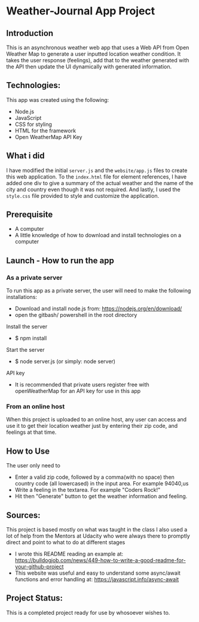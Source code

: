 # Weather-Journal App Project

## Introduction
This is an asynchronous weather web app that uses a Web API from Open Weather Map to generate a user inputted location weather condition. It takes the user response (feelings), add that to the weather generated with the API then update the UI dynamically with generated information. 

## Technologies:
This app was created using the following:
* Node.js
* JavaScript
* CSS for styling
* HTML for the framework
* Open WeatherMap API Key


## What i did
I have modified the initial `server.js` and the `website/app.js` files to create this web application. To the `index.html` file for element references, I have added one div to give a summary of the actual weather and the name of the city and country even though it was not required.
And lastly, I used the `style.css` file provided to style and customize the  application.

## Prerequisite
* A computer
* A little knowledge of how to download and install technologies on a computer

## Launch - How to run the app
### As a private server
To run this app as a private server, the user will need to make the following installations:
* Download and install node.js from: https://nodejs.org/en/download/
* open the gitbash/ powershell in the root directory

Install the server
* $ npm install

Start the server
* $ node server.js (or simply: node server)

API key
* It is recommended that private users register free with openWeatherMap for an API key for use in this app

### From an online host
When this project is uploaded to an online host, any user can access and use it to get their location weather just by entering their zip code, and feelings at that time.

## How to Use
The user only need to 
* Enter a valid zip code, followed by a comma(with no space) then country code (all lowercased) in the input area. For example 94040,us
* Write a feeling in the textarea. For example "Coders Rock!"
* Hit then "Generate" button to get the weather information and feeling.


## Sources:
This project is based mostly on what was taught in the class
I also used a lot of help from the Mentors at Udacity who were always there to promptly direct and point to what to do at different stages
* I wrote this README reading an example at: https://bulldogjob.com/news/449-how-to-write-a-good-readme-for-your-github-project
* This website was useful and easy to understand some async/await functions and error handling at: https://javascript.info/async-await 

## Project Status:
This is a completed project ready for use by whosoever wishes to.


